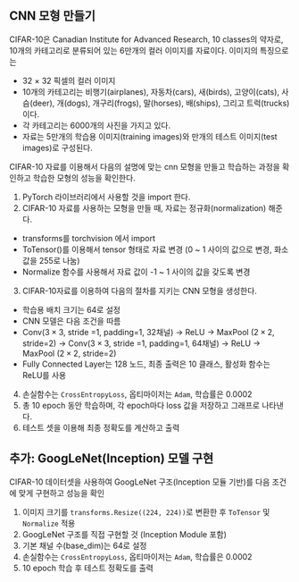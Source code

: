 ## CNN 모형 만들기
CIFAR-10은 Canadian Institute for Advanced Research, 10 classes의 약자로, 10개의 카테고리로 분류되어 있는 6만개의 컬러 이미지를 자료이다. 이미지의 특징으로는
- 32 $\times$ 32 픽셀의 컬러 이미지
- 10개의 카테고리는 비행기(airplanes), 자동차(cars), 새(birds), 고양이(cats), 사슴(deer), 개(dogs), 개구리(frogs), 말(horses), 배(ships), 그리고 트럭(trucks) 이다.
- 각 카테고리는 6000개의 사진을 가지고 있다.
- 자료는 5만개의 학습용 이미지(training images)와 만개의 테스트 이미지(test images)로 구성된다.

CIFAR-10 자료를 이용해서 다음의 설명에 맞는 cnn 모형을 만들고 학습하는 과정을 확인하고 학습한 모형의 성능을 확인한다.

1. PyTorch 라이브러리에서 사용할 것을 import 한다.
2. CIFAR-10 자료를 사용하는 모형을 만들 때, 자료는 정규화(normalization) 해준다.
  - transforms를 torchvision 에서 import
  - ToTensor()를 이용해서 tensor 형태로 자료 변경 (0 ~ 1 사이의 값으로 변경, 화소값을 255로 나눔)
  - Normalize 함수를 사용해서 자료 값이 -1 ~ 1 사이의 값을 갖도록 변경
3. CIFAR-10자료를 이용하여 다음의 절차를 지키는 CNN 모형을 생성한다.
  - 학습용 배치 크기는 64로 설정
  - CNN 모델은 다음 조건을 따름
   - Conv($3 \times 3$, stride =1, padding=1, 32채널) → ReLU → MaxPool ($2 \times 2$, stride=2) → Conv($3 \times 3$, stride =1, padding=1, 64채널) → ReLU → MaxPool ($2 \times 2$, stride=2)
  - Fully Connected Layer는 128 노드, 최종 출력은 10 클래스, 활성화 함수는 ReLU를 사용

4. 손실함수는 `CrossEntropyLoss`, 옵티마이저는 `Adam`, 학습률은 0.0002
5. 총 10 epoch 동안 학습하며, 각 epoch마다 loss 값을 저장하고 그래프로 나타낸다.
6. 테스트 셋을 이용해 최종 정확도를 계산하고 출력

## 추가: GoogLeNet(Inception) 모델 구현

CIFAR-10 데이터셋을 사용하여 GoogLeNet 구조(Inception 모듈 기반)를 다음 조건에 맞게 구현하고 성능을 확인

1. 이미지 크기를 `transforms.Resize((224, 224))`로 변환한 후 `ToTensor` 및 `Normalize` 적용
2. GoogLeNet 구조를 직접 구현할 것 (Inception Module 포함)
3. 기본 채널 수(base_dim)는 64로 설정
4. 손실함수는 `CrossEntropyLoss`, 옵티마이저는 `Adam`, 학습률은 0.0002
5. 10 epoch 학습 후 테스트 정확도를 출력